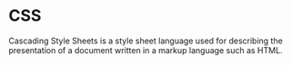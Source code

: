 # CSS
Cascading Style Sheets is a style sheet language used for describing the presentation of a document written in a markup language such as HTML. 
